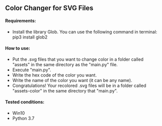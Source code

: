 ## Color Changer for SVG Files

#### Requirements:
- Install the library Glob. You can use the following command in terminal:
pip3 install glob2

#### How to use:
- Put the .svg files that you want to change color in a folder called "assets" in the same directory as the "main.py" file.
- Execute "main.py".
- Write the hex code of the color you want.
- Write the name of the color you want (it can be any name).
- Congratulations! Your recolored .svg files will be in a folder called "assets-color" in the same directory that "main.py".

#### Tested conditions:
- Win10
- Python 3.7